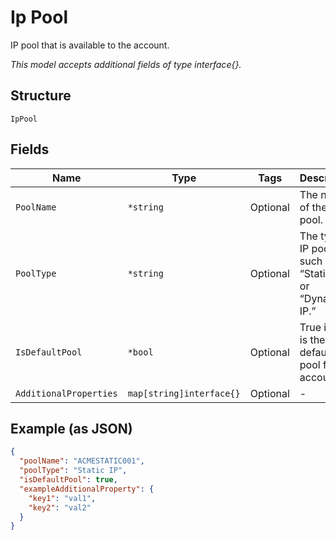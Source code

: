
# Ip Pool

IP pool that is available to the account.

*This model accepts additional fields of type interface{}.*

## Structure

`IpPool`

## Fields

| Name | Type | Tags | Description |
|  --- | --- | --- | --- |
| `PoolName` | `*string` | Optional | The name of the IP pool. |
| `PoolType` | `*string` | Optional | The type of IP pool, such as “Static IP” or “Dynamic IP.” |
| `IsDefaultPool` | `*bool` | Optional | True if this is the default IP pool for the account. |
| `AdditionalProperties` | `map[string]interface{}` | Optional | - |

## Example (as JSON)

```json
{
  "poolName": "ACMESTATIC001",
  "poolType": "Static IP",
  "isDefaultPool": true,
  "exampleAdditionalProperty": {
    "key1": "val1",
    "key2": "val2"
  }
}
```


